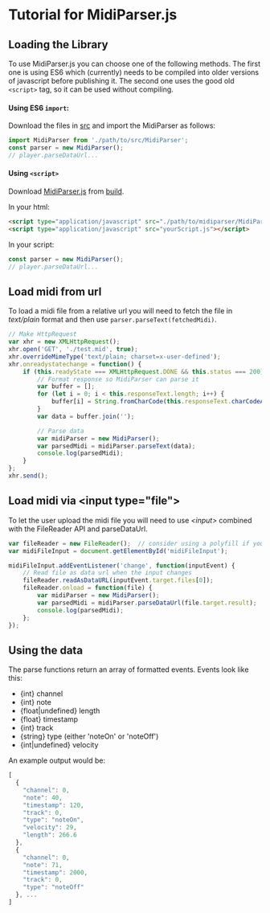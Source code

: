 # Tutorial for MidiParser.js
## Loading the Library
To use MidiParser.js you can choose one of the following methods. The first one is using ES6 which (currently) needs to be compiled into older versions of javascript before publishing it. The second one uses the good old `<script>` tag, so it can be used without compiling.

#### Using ES6  `import`:

Download the files in [src](./src) and import the MidiParser as follows:

```javascript
import MidiParser from './path/to/src/MidiParser';
const parser = new MidiParser();
// player.parseDataUrl...
```

#### Using `<script>`
Download [MidiParser.js](./build/MidiParser.js) from [build](./build).

In your html:
```html
<script type="application/javascript" src="./path/to/midiparser/MidiParser.js"></script>
<script type="application/javascript" src="yourScript.js"></script>
```
In your script:
```javascript
const parser = new MidiParser();
// player.parseDataUrl...
```

## Load midi from url
To load a midi file from a relative url you will need to fetch the file in *text/plain* format and then use `parser.parseText(fetchedMidi)`.
```javascript
// Make HttpRequest
var xhr = new XMLHttpRequest();
xhr.open('GET', './test.mid', true);
xhr.overrideMimeType('text/plain; charset=x-user-defined');
xhr.onreadystatechange = function() {
    if (this.readyState === XMLHttpRequest.DONE && this.status === 200) {
        // Format response so MidiParser can parse it
        var buffer = [];
        for (let i = 0; i < this.responseText.length; i++) {
            buffer[i] = String.fromCharCode(this.responseText.charCodeAt(i) & 255);
        }
        var data = buffer.join('');

        // Parse data
        var midiParser = new MidiParser();
        var parsedMidi = midiParser.parseText(data);
        console.log(parsedMidi);
    }
};
xhr.send();
```

## Load midi via &lt;input type="file"&gt;
To let the user upload the midi file you will need to use *&lt;input&gt;* combined with the FileReader API and parseDataUrl.

```javascript
var fileReader = new FileReader();  // consider using a polyfill if you want to support older browsers
var midiFileInput = document.getElementById('midiFileInput');

midiFileInput.addEventListener('change', function(inputEvent) {
    // Read file as data url when the input changes
    fileReader.readAsDataURL(inputEvent.target.files[0]);
    fileReader.onload = function(file) {
        var midiParser = new MidiParser();
        var parsedMidi = midiParser.parseDataUrl(file.target.result);
        console.log(parsedMidi);
    };
});
```

## Using the data
The parse functions return an array of formatted events. Events look like this:
- {int} channel
- {int} note
- {float|undefined} length
- {float} timestamp
- {int} track
- {string} type (either 'noteOn' or 'noteOff')
- {int|undefined} velocity

An example output would be:
```javascript
[
  {
    "channel": 0,
    "note": 40,
    "timestamp": 120,
    "track": 0,
    "type": "noteOn",
    "velocity": 29,
    "length": 266.6
  },
  {
    "channel": 0,
    "note": 71,
    "timestamp": 2000,
    "track": 0,
    "type": "noteOff"
  }, ...
]
```